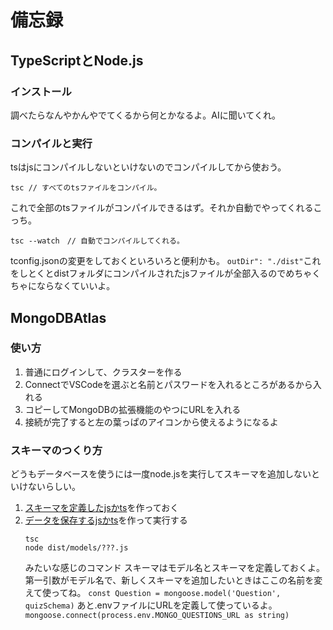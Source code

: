# 備忘録

## TypeScriptとNode.js
### インストール
調べたらなんやかんやでてくるから何とかなるよ。AIに聞いてくれ。

### コンパイルと実行
tsはjsにコンパイルしないといけないのでコンパイルしてから使おう。
```
tsc // すべてのtsファイルをコンパイル。
```
これで全部のtsファイルがコンパイルできるはず。それか自動でやってくれるこっち。
```
tsc --watch　// 自動でコンパイルしてくれる。
```

tconfig.jsonの変更をしておくといろいろと便利かも。
`outDir": "./dist"`これをしとくとdistフォルダにコンパイルされたjsファイルが全部入るのでめちゃくちゃにならなくていいよ。

## MongoDBAtlas
### 使い方
1. 普通にログインして、クラスターを作る
1. ConnectでVSCodeを選ぶと名前とパスワードを入れるところがあるから入れる
1. コピーしてMongoDBの拡張機能のやつにURLを入れる
1. 接続が完了すると左の葉っぱのアイコンから使えるようになるよ

### スキーマのつくり方
どうもデータベースを使うには一度node.jsを実行してスキーマを追加しないといけないらしい。
1. [スキーマを定義したjsかts](/src/models/question.ts)を作っておく
1. [データを保存するjsかts](/src/models/makeModels.ts)を作って実行する
    ```
    tsc
    node dist/models/???.js
    ```
    みたいな感じのコマンド
スキーマはモデル名とスキーマを定義しておくよ。第一引数がモデル名で、新しくスキーマを追加したいときはここの名前を変えて使ってね。
`const Question = mongoose.model('Question', quizSchema)`
あと.envファイルにURLを定義して使っているよ。
`mongoose.connect(process.env.MONGO_QUESTIONS_URL as string)`

